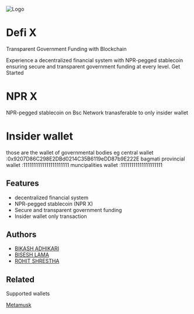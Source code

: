 ![Logo](https://img.atom.com/story_images/visual_images/1671197546-750x450.jpg?class=show)

# Defi X

Transparent Government Funding with Blockchain

Experience a decentralized financial system with NPR-pegged stablecoin
ensuring secure and transparent government funding at every level.
Get Started

# NPR X

NPR-pegged stablecoin on Bsc Network
tranasferable to only insider wallet

# Insider wallet

those are the wallet of governmental bodies
eg
central wallet :0x9207D86C298E2DBd0214C35B6119eDD87b9E222E
bagmati provincial wallet :1111111111111111111111
muncipalities wallet :11111111111111111111

## Features

- decentralized financial system
- NPR-pegged stablecoin (NPR X)
- Secure and transparent government funding
- Insider wallet only transaction

## Authors

- [BIKASH ADHIKARI](https://www.github.com/bikashadhikari07)
- [BISESH LAMA](https://www.github.com/bikashadhikari07)
- [ROHIT SHRESTHA](https://www.github.com/bikashadhikari07)

## Related

Supported wallets

[Metamusk](https://metamask.io/)
